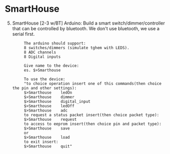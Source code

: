 # SmartHouse
5. SmartHouse [2-3 w/BT]
   Arduino: Build a smart switch/dimmer/controller that can be controlled
            by bluetooth. We don't use bluetooth, we use a serial first. 

            The arduino should support:
            8 switches/dimmers (simulate tghem with LEDS).
            8 ADC channels
            8 Digital inputs
            
            Give name to the device:
            es. $>Smarthouse
            
            To use the device:
            "to choice operation insert one of this commands(then choice the pin and other settings):
            $>Smarthouse	ledOn
            $>Smarthouse	dimmer
            $>Smarthouse	digital_input
            $>Smarthouse	ledOff
            $>Smarthouse	adc
            to request a status packet insert(then choice packet type):
            $>Smarthouse	request
            to access to eeprom insert(then choice pin and packet type):
            $>Smarthouse	save  
            or
            $>Smarthouse	load
            to exit insert:   
            $>Smarthouse	quit"
